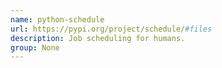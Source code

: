 ```yaml
---
name: python-schedule
url: https://pypi.org/project/schedule/#files
description: Job scheduling for humans.
group: None
---
```

